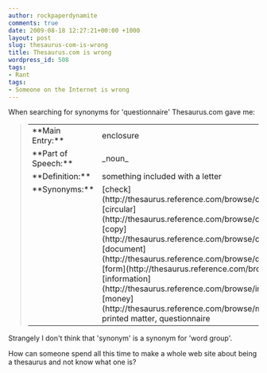 ```yaml
---
author: rockpaperdynamite
comments: true
date: 2009-08-18 12:27:21+00:00 +1000
layout: post
slug: thesaurus-com-is-wrong
title: Thesaurus.com is wrong
wordpress_id: 508
tags:
- Rant
tags:
- Someone on the Internet is wrong
---
```


When searching for synonyms for 'questionnaire' Thesaurus.com gave me:


<blockquote>
<table cellspacing="5" border="0" >
<tbody >
<tr >

> <td valign="top" >**Main Entry:**
> </td>

> <td >enclosure
> </td>
</tr>
<tr >

> <td valign="top" >**Part of Speech:**
> </td>

> <td >_noun_
> </td>
</tr>
<tr >

> <td valign="top" >**Definition:**
> </td>

> <td >something included with a letter
> </td>
</tr>
<tr >

> <td valign="top" >**Synonyms:**
> </td>

> <td > [check](http://thesaurus.reference.com/browse/check),                                              [circular](http://thesaurus.reference.com/browse/circular),                                              [copy](http://thesaurus.reference.com/browse/copy),                                              [document](http://thesaurus.reference.com/browse/document),                                              [form](http://thesaurus.reference.com/browse/form),                                              [information](http://thesaurus.reference.com/browse/information),                                              [money](http://thesaurus.reference.com/browse/money), printed matter, questionnaire 
> </td>
</tr>
</tbody></table>
</blockquote>


Strangely I don't think that 'synonym' is a synonym for 'word group'.

How can someone spend all this time to make a whole web site about being a thesaurus and not know what one is?

